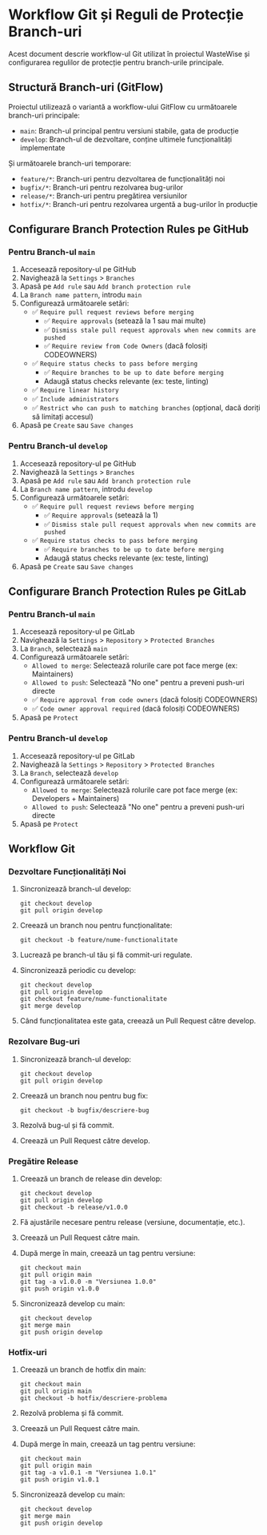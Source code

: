 # Workflow Git și Reguli de Protecție Branch-uri

Acest document descrie workflow-ul Git utilizat în proiectul WasteWise și configurarea regulilor de protecție pentru branch-urile principale.

## Structură Branch-uri (GitFlow)

Proiectul utilizează o variantă a workflow-ului GitFlow cu următoarele branch-uri principale:

- `main`: Branch-ul principal pentru versiuni stabile, gata de producție
- `develop`: Branch-ul de dezvoltare, conține ultimele funcționalități implementate

Și următoarele branch-uri temporare:

- `feature/*`: Branch-uri pentru dezvoltarea de funcționalități noi
- `bugfix/*`: Branch-uri pentru rezolvarea bug-urilor
- `release/*`: Branch-uri pentru pregătirea versiunilor
- `hotfix/*`: Branch-uri pentru rezolvarea urgentă a bug-urilor în producție

## Configurare Branch Protection Rules pe GitHub

### Pentru Branch-ul `main`

1. Accesează repository-ul pe GitHub
2. Navighează la `Settings` > `Branches`
3. Apasă pe `Add rule` sau `Add branch protection rule`
4. La `Branch name pattern`, introdu `main`
5. Configurează următoarele setări:
   - ✅ `Require pull request reviews before merging`
     - ✅ `Require approvals` (setează la 1 sau mai multe)
     - ✅ `Dismiss stale pull request approvals when new commits are pushed`
     - ✅ `Require review from Code Owners` (dacă folosiți CODEOWNERS)
   - ✅ `Require status checks to pass before merging`
     - ✅ `Require branches to be up to date before merging`
     - Adaugă status checks relevante (ex: teste, linting)
   - ✅ `Require linear history`
   - ✅ `Include administrators`
   - ✅ `Restrict who can push to matching branches` (opțional, dacă doriți să limitați accesul)
6. Apasă pe `Create` sau `Save changes`

### Pentru Branch-ul `develop`

1. Accesează repository-ul pe GitHub
2. Navighează la `Settings` > `Branches`
3. Apasă pe `Add rule` sau `Add branch protection rule`
4. La `Branch name pattern`, introdu `develop`
5. Configurează următoarele setări:
   - ✅ `Require pull request reviews before merging`
     - ✅ `Require approvals` (setează la 1)
     - ✅ `Dismiss stale pull request approvals when new commits are pushed`
   - ✅ `Require status checks to pass before merging`
     - ✅ `Require branches to be up to date before merging`
     - Adaugă status checks relevante (ex: teste, linting)
6. Apasă pe `Create` sau `Save changes`

## Configurare Branch Protection Rules pe GitLab

### Pentru Branch-ul `main`

1. Accesează repository-ul pe GitLab
2. Navighează la `Settings` > `Repository` > `Protected Branches`
3. La `Branch`, selectează `main`
4. Configurează următoarele setări:
   - `Allowed to merge`: Selectează rolurile care pot face merge (ex: Maintainers)
   - `Allowed to push`: Selectează "No one" pentru a preveni push-uri directe
   - ✅ `Require approval from code owners` (dacă folosiți CODEOWNERS)
   - ✅ `Code owner approval required` (dacă folosiți CODEOWNERS)
5. Apasă pe `Protect`

### Pentru Branch-ul `develop`

1. Accesează repository-ul pe GitLab
2. Navighează la `Settings` > `Repository` > `Protected Branches`
3. La `Branch`, selectează `develop`
4. Configurează următoarele setări:
   - `Allowed to merge`: Selectează rolurile care pot face merge (ex: Developers + Maintainers)
   - `Allowed to push`: Selectează "No one" pentru a preveni push-uri directe
5. Apasă pe `Protect`

## Workflow Git

### Dezvoltare Funcționalități Noi

1. Sincronizează branch-ul develop:
   ```
   git checkout develop
   git pull origin develop
   ```

2. Creează un branch nou pentru funcționalitate:
   ```
   git checkout -b feature/nume-functionalitate
   ```

3. Lucrează pe branch-ul tău și fă commit-uri regulate.

4. Sincronizează periodic cu develop:
   ```
   git checkout develop
   git pull origin develop
   git checkout feature/nume-functionalitate
   git merge develop
   ```

5. Când funcționalitatea este gata, creează un Pull Request către develop.

### Rezolvare Bug-uri

1. Sincronizează branch-ul develop:
   ```
   git checkout develop
   git pull origin develop
   ```

2. Creează un branch nou pentru bug fix:
   ```
   git checkout -b bugfix/descriere-bug
   ```

3. Rezolvă bug-ul și fă commit.

4. Creează un Pull Request către develop.

### Pregătire Release

1. Creează un branch de release din develop:
   ```
   git checkout develop
   git pull origin develop
   git checkout -b release/v1.0.0
   ```

2. Fă ajustările necesare pentru release (versiune, documentație, etc.).

3. Creează un Pull Request către main.

4. După merge în main, creează un tag pentru versiune:
   ```
   git checkout main
   git pull origin main
   git tag -a v1.0.0 -m "Versiunea 1.0.0"
   git push origin v1.0.0
   ```

5. Sincronizează develop cu main:
   ```
   git checkout develop
   git merge main
   git push origin develop
   ```

### Hotfix-uri

1. Creează un branch de hotfix din main:
   ```
   git checkout main
   git pull origin main
   git checkout -b hotfix/descriere-problema
   ```

2. Rezolvă problema și fă commit.

3. Creează un Pull Request către main.

4. După merge în main, creează un tag pentru versiune:
   ```
   git checkout main
   git pull origin main
   git tag -a v1.0.1 -m "Versiunea 1.0.1"
   git push origin v1.0.1
   ```

5. Sincronizează develop cu main:
   ```
   git checkout develop
   git merge main
   git push origin develop
   ```
